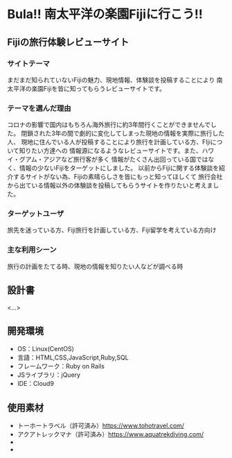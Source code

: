 # Bula!! 南太平洋の楽園Fijiに行こう!!

## Fijiの旅行体験レビューサイト

### サイトテーマ
まだまだ知られていないFijiの魅力、現地情報、体験談を投稿することにより
南太平洋の楽園Fijiを皆に知ってもらうレビューサイトです。

### テーマを選んだ理由
コロナの影響で国内はもちろん海外旅行に約3年間行くことができませんでした。
閉鎖された3年の間で劇的に変化してしまった現地の情報を実際に旅行した人、
現地に住んでいる人が投稿することにより旅行を計画している方、FIjiについて知りたい方達への
情報源になるようなレビューサイトです。また、ハワイ・グアム・アジアなど旅行客が多く
情報がたくさん出回っている国ではなく、情報の少ないFijiをターゲットにしました。
以前からFijiに関する体験談を紹介するサイトがない為、Fijiの素晴らしさを皆にもっと知ってほしくて
旅行会社から出ている情報以外の体験談を投稿してもらうサイトを作りたいと考えました。

### ターゲットユーザ
旅先を迷っている方、Fiji旅行を計画している方、Fiji留学を考えている方向け

### 主な利用シーン
旅行の計画をたてる時、現地の情報を知りたい人などが調べる時

## 設計書
<...>

## 開発環境
- OS：Linux(CentOS)
- 言語：HTML,CSS,JavaScript,Ruby,SQL
- フレームワーク：Ruby on Rails
- JSライブラリ：jQuery
- IDE：Cloud9

## 使用素材
- トーホートラベル（許可済み）https://www.tohotravel.com/
- アクアトレックマナ（許可済み）https://www.aquatrekdiving.com/
-
-